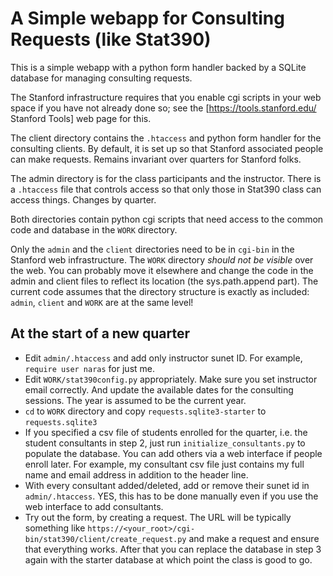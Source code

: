 # A Simple webapp for Consulting Requests (like Stat390)

This is a simple webapp with a python form handler backed by a SQLite
database for managing consulting requests.

The Stanford infrastructure requires that you enable cgi scripts in
your web space if you have not already done so; see the
[https://tools.stanford.edu/ Stanford Tools] web page for this.

The client directory contains the `.htaccess` and python form handler
for the consulting clients.  By default, it is set up so that Stanford
associated people can make requests.  Remains invariant over quarters
for Stanford folks.

The admin directory is for the class participants and the
instructor. There is a `.htaccess` file that controls access so that
only those in Stat390 class can access things. Changes by quarter.

Both directories contain python cgi scripts that need access to the
common code and database in the `WORK` directory.

Only the `admin` and the `client` directories need to be in `cgi-bin`
in the Stanford web infrastructure. The `WORK` directory _should not
be visible_ over the web. You can probably move it elsewhere and
change the code in the admin and client files to reflect its location
(the sys.path.append part). The current code assumes that the
directory structure is exactly as included: `admin`, `client` and
`WORK` are at the same level!

## At the start of a new quarter

* Edit `admin/.htaccess` and add only instructor sunet ID. For example,
  `require user naras` for just me.
* Edit `WORK/stat390config.py` appropriately. Make sure you set
   instructor email correctly. And update the available dates for the
   consulting sessions. The year is assumed to be the current year.
* `cd` to `WORK` directory and copy `requests.sqlite3-starter` to
   `requests.sqlite3`
* If you specified a csv file of students enrolled for the quarter,
   i.e. the student consultants in step 2, just run
   `initialize_consultants.py` to populate the database. You can add
   others via a web interface if people enroll later. For example, my
   consultant csv file just contains my full name and email address
   in addition to the header line.
* With every consultant added/deleted, add or remove their sunet id in
   `admin/.htaccess`.  YES, this has to be done manually even if you
   use the web interface to add consultants.
* Try out the form, by creating a request. The URL will be typically
   something like
   `https://<your_root>/cgi-bin/stat390/client/create_request.py` and
   make a request and ensure that everything works. After that you can
   replace the database in step 3 again with the starter database at
   which point the class is good to go.

